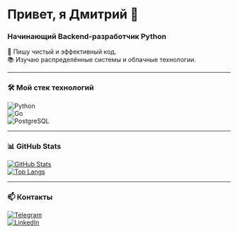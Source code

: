 # Привет, я Дмитрий 👋 
### Начинающий Backend-разработчик Python

🚀 Пишу чистый и эффективный код.  
📚 Изучаю распределённые системы и облачные технологии.  

---

### 🛠️ Мой стек технологий  
![Python](https://img.shields.io/badge/-Python-3776AB?logo=python&logoColor=white)  
![Go](https://img.shields.io/badge/-Go-00ADD8?logo=go&logoColor=white)  
![PostgreSQL](https://img.shields.io/badge/-PostgreSQL-4169E1?logo=postgresql&logoColor=white)  

---

### 📊 GitHub Stats  
[![GitHub Stats](https://github-readme-stats.vercel.app/api?username=DiMiRka&show_icons=true&theme=dracula)](https://github.com/DiMiRka)  
[![Top Langs](https://github-readme-stats.vercel.app/api/top-langs/?username=DiMiRka&layout=compact&hide=html,css)](https://github.com/DiMiRka)  

---

### 📫 Контакты  
[![Telegram](https://img.shields.io/badge/-Telegram-0088CC?logo=telegram&logoColor=white)](https://t.me/...)  
[![LinkedIn](https://img.shields.io/badge/-LinkedIn-0A66C2?logo=linkedin&logoColor=white)](https://linkedin.com/in/...)  
